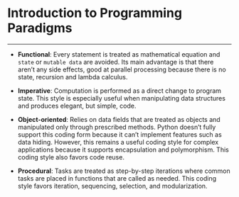 
# Introduction to Programming Paradigms
------------------

* **Functional**: Every statement is treated as mathematical equation and `state` or `mutable data` are avoided. Its main advantage is that there aren’t any side effects, good at parallel processing because there is no state, recursion and lambda calculus.

* **Imperative**: Computation is performed as a direct change to program state. This style is especially useful when manipulating data structures and produces elegant, but simple, code.

* **Object-oriented**: Relies on data fields that are treated as objects and manipulated only through prescribed methods. Python doesn’t fully support this coding form because it can’t implement features such as data hiding. However, this remains a useful coding style for complex applications because it supports encapsulation and polymorphism. This coding style also favors code reuse.

* **Procedural**: Tasks are treated as step-by-step iterations where common tasks are placed in functions that are called as needed. This coding style favors iteration, sequencing, selection, and modularization.


